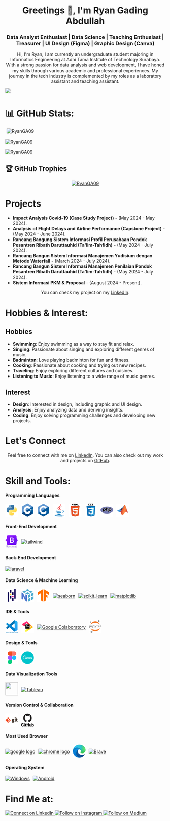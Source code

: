 <h1 align="center">Greetings 👋, I'm Ryan Gading Abdullah</h1>
<h3 align="center">Data Analyst Enthusiast | Data Science | Teaching Enthusiast | Treasurer | UI Design (Figma) | Graphic Design (Canva)</h3>

<p align="center">
  Hi, I'm Ryan, I am currently an undergraduate student majoring in Informatics Engineering at Adhi Tama Institute of Technology Surabaya. With a strong passion for data analysis and web development, I have honed my skills through various academic and professional experiences. My journey in the tech industry is complemented by my roles as a laboratory assistant and teaching assistant.
</p>

[![](https://visitcount.itsvg.in/api?id=RyanGA09&icon=5&color=1)](https://visitcount.itsvg.in)

# 📊 GitHub Stats:

<p>&nbsp;<img align="center" src="https://github-readme-stats.vercel.app/api?username=RyanGA09&show_icons=true&locale=en" alt="RyanGA09" /></p>

<p><img align="center" src="https://github-readme-stats.vercel.app/api/top-langs?username=RyanGA09&show_icons=true&locale=en&layout=compact" alt="RyanGA09" /></p>

<p><img align="center" src="https://github-readme-streak-stats.herokuapp.com/?user=RyanGA09&" alt="RyanGA09" /></p>

## 🏆 GitHub Trophies

<p align="center"> 
  <a href="https://github.com/ryo-ma/github-profile-trophy">
    <img src="https://github-profile-trophy.vercel.app/?username=RyanGA09" alt="RyanGA09" /> 
  </a> 
</p>

# Projects
<ul align="left">
    <li><strong>
    Impact Analysis Covid-19 (Case Study Project)</strong> - (May 2024 - May 2024).</li>
    <li><strong>Analysis of Flight Delays and Airline Performance (Capstone Project)</strong> - (May 2024 - June 2024).</li>
    <li><strong>Rancang Bangung Sistem Informasi Profil Perusahaan Pondok Pesantren Ribath Daruttauhid (Ta'lim-Tahfidh)</strong> - (May 2024 - July 2024).</li>
    <li><strong>Rancang Bangun Sistem Informasi Manajemen Yudisium dengan Metode Waterfall</strong> - (March 2024 - July 2024).</li>
    <li><strong>Rancang Bangun Sistem Informasi Manajemen Penilaian Pondok Pesantren Ribath Daruttauhid (Ta'lim-Tahfidh)</strong> - (May 2024 - July 2024).</li>
    <li><strong>Sistem Informasi PKM & Proposal</strong> - (August 2024 - Present).</li>
</ul>
<p align="center">
    You can check my project on my <a href="https://www.linkedin.com/in/ryan-gading-abdullah/details/projects/">LinkedIn</a>.
</p>


# Hobbies & Interest:

## Hobbies
<ul align="left">
    <li><strong>Swimming</strong>: Enjoy swimming as a way to stay fit and relax.</li>
    <li><strong>Singing</strong>: Passionate about singing and exploring different genres of music.</li>
    <li><strong>Badminton</strong>: Love playing badminton for fun and fitness.</li>
    <li><strong>Cooking</strong>: Passionate about cooking and trying out new recipes.</li>
    <li><strong>Traveling</strong>: Enjoy exploring different cultures and cuisines.</li>
    <li><strong>Listening to Music</strong>: Enjoy listening to a wide range of music genres.</li>
</ul>

## Interest
<ul align="left">
    <li><strong>Design</strong>: Interested in design, including graphic and UI design.</li>
    <li><strong>Analysis</strong>: Enjoy analyzing data and deriving insights.</li>
    <li><strong>Coding</strong>: Enjoy solving programming challenges and developing new projects.</li>
</ul>

# Let's Connect
<p align="center">
    Feel free to connect with me on <a href="https://www.linkedin.com/in/ryan-gading-abdullah/">LinkedIn</a>. You can also check out my work and projects on <a href="https://github.com/RyanGA09">GitHub</a>.
</p>

# Skill and Tools:
<p align="left">
    <h4>Programming Languages</h4>
    <div style="display: flex; flex-wrap: wrap; gap: 10px; align-items: center;">
        <a href="https://www.python.org" target="_blank" rel="noreferrer">
            <img src="https://raw.githubusercontent.com/devicons/devicon/master/icons/python/python-original.svg" alt="Python" width="40" height="40"/>
        </a>
        <a href="https://www.w3schools.com/cpp/" target="_blank" rel="noreferrer">
            <img src="https://raw.githubusercontent.com/devicons/devicon/master/icons/cplusplus/cplusplus-original.svg" alt="C++" width="40" height="40"/>
        </a>
        <a href="https://www.cprogramming.com/" target="_blank" rel="noreferrer">
            <img src="https://raw.githubusercontent.com/devicons/devicon/master/icons/c/c-original.svg" alt="C" width="40" height="40"/>
        </a>
        <a href="https://www.java.com" target="_blank" rel="noreferrer">
            <img src="https://raw.githubusercontent.com/devicons/devicon/master/icons/java/java-original.svg" alt="Java" width="40" height="40"/>
        </a>
        <a href="https://developer.mozilla.org/en-US/docs/Web/HTML" target="_blank" rel="noreferrer">
            <img src="https://raw.githubusercontent.com/devicons/devicon/master/icons/html5/html5-original-wordmark.svg" alt="HTML5" width="40" height="40"/>
        </a>
        <a href="https://developer.mozilla.org/en-US/docs/Web/CSS" target="_blank" rel="noreferrer">
            <img src="https://raw.githubusercontent.com/devicons/devicon/master/icons/css3/css3-original-wordmark.svg" alt="CSS3" width="40" height="40"/>
        </a>
        </a>
        <a href="https://www.php.net/" target="_blank" rel="noreferrer">
            <img src="https://raw.githubusercontent.com/devicons/devicon/master/icons/php/php-original.svg" alt="PHP" width="40" height="40"/>
        </a>
        <a href="https://www.mathworks.com/products/matlab.html" target="_blank" rel="noreferrer">
            <img src="https://raw.githubusercontent.com/devicons/devicon/master/icons/matlab/matlab-original.svg" alt="MATLAB" width="40" height="40"/>
        </a>
    </div>
    <h4>Front-End Development</h4>
    <div style="display: flex; align-items: center; gap: 10px;">
        <a href="https://getbootstrap.com/" target="_blank" rel="noreferrer">
            <img src="https://raw.githubusercontent.com/devicons/devicon/master/icons/bootstrap/bootstrap-original-wordmark.svg" alt="Bootstrap" width="40" height="40"/>
        </a>
        <a href="https://tailwindcss.com/" target="_blank" rel="noreferrer">
            <img src="https://www.vectorlogo.zone/logos/tailwindcss/tailwindcss-icon.svg" alt="tailwind" width="40" height="40"/>
        </a>
    </div>
    <h4>Back-End Development</h4>
    <div style="display: flex; align-items: center; gap: 10px;">
        <a href="https://laravel.com" target="_blank" rel="noreferrer">
            <img src="https://www.vectorlogo.zone/logos/laravel/laravel-icon.svg" alt="laravel" width="40" height="40"/>
        </a>
    </div>
    <h4>Data Science & Machine Learning</h4>
    <div style="display: flex; flex-wrap: wrap; gap: 10px; align-items: center;">
        <a href="https://pandas.pydata.org/" target="_blank" rel="noreferrer">
            <img src="https://raw.githubusercontent.com/devicons/devicon/master/icons/pandas/pandas-original.svg" alt="pandas" width="40" height="40"/>
        </a>
        <a href="https://numpy.org/" target="_blank" rel="noreferrer">
            <img src="https://raw.githubusercontent.com/devicons/devicon/master/icons/numpy/numpy-original.svg" alt="numpy" width="40" height="40"/>
        </a>
        <a href="https://www.tensorflow.org/" target="_blank" rel="noreferrer">
            <img src="https://raw.githubusercontent.com/devicons/devicon/master/icons/tensorflow/tensorflow-original.svg" alt="tensorflow" width="40" height="40"/>
        </a>
        <a href="https://seaborn.pydata.org/" target="_blank" rel="noreferrer">
            <img src="https://seaborn.pydata.org/_static/logo-wide-lightbg.svg" alt="seaborn" width="40" height="40"/>
        </a>
        <a href="https://scikit-learn.org/" target="_blank" rel="noreferrer">
            <img src="https://upload.wikimedia.org/wikipedia/commons/0/05/Scikit_learn_logo_small.svg" alt="scikit_learn" width="40" height="40"/>
        </a>
        <a href="https://matplotlib.org/" target="_blank" rel="noreferrer">
            <img src="https://matplotlib.org/stable/_images/sphx_glr_logos2_002.png" alt="matplotlib" width="40" height="40"/>
        </a>
    </div>
    <h4>IDE & Tools</h4>
    <div style="display: flex; align-items: center; gap: 10px;">
        <a href="https://code.visualstudio.com/" target="_blank" rel="noreferrer">
            <img src="https://raw.githubusercontent.com/devicons/devicon/master/icons/vscode/vscode-original-wordmark.svg" alt="Visual Studio Code" width="40" height="40"/>
        </a>
        <a href="https://www.jetbrains.com/" target="_blank" rel="noreferrer">
            <img src="https://raw.githubusercontent.com/devicons/devicon/master/icons/jetbrains/jetbrains-original.svg" alt="JetBrains" width="40" height="40"/>
        </a>
        <a href="https://colab.research.google.com/" target="_blank" rel="noreferrer">
            <img src="https://img.icons8.com/color/48/000000/google-colab.png" alt="Google Colaboratory" width="40" height="40"/>
        </a>
        <a href="https://jupyter.org/" target="_blank" rel="noreferrer">
            <img src="https://raw.githubusercontent.com/devicons/devicon/master/icons/jupyter/jupyter-original-wordmark.svg" alt="jupyter" width="40" height="40"/>
        </a>
    </div>
    <h4>Design & Tools</h4>
    <div style="display: flex; align-items: center; gap: 10px;">
        <a href="https://www.figma.com/" target="_blank" rel="noreferrer">
            <img src="https://raw.githubusercontent.com/devicons/devicon/master/icons/figma/figma-original.svg" alt="Figma" width="40" height="40"/>
        </a>
        <a href="https://www.canva.com/" target="_blank" rel="noreferrer">
            <img src="https://raw.githubusercontent.com/devicons/devicon/master/icons/canva/canva-original.svg" alt="Canva" width="40" height="40"/>
        </a>
    </div>
    <h4>Data Visualization Tools</h4>
    <div style="display: flex; align-items: center; gap: 10px;">
        <a href="https://lookerstudio.google.com/" target="_blank" rel="noreferrer">
            <img src="https://img.icons8.com/?size=100&id=SruJhzn0nnLl&format=png&color=000000" width="40" height="40"/>
        </a>
        <a href="https://www.tableau.com/" target="_blank" rel="noreferrer">
            <img src="https://upload.wikimedia.org/wikipedia/commons/4/4b/Tableau_Logo.png" alt="Tableau" width="180" height="40"/>
        </a>
    </div>
    <h4>Version Control & Collaboration</h4>
    <div style="display: flex; align-items: center; gap: 10px;">
        <a href="https://git-scm.com/" target="_blank" rel="noreferrer">
            <img src="https://raw.githubusercontent.com/devicons/devicon/master/icons/git/git-original-wordmark.svg" alt="Git" width="40" height="40"/>
        </a>
        <a href="https://github.com/" target="_blank" rel="noreferrer">
            <img src="https://raw.githubusercontent.com/devicons/devicon/master/icons/github/github-original-wordmark.svg" alt="GitHub" width="40" height="40"/>
        </a>
    </div>
    <h4>Most Used Browser</h4>
     <div style="display: flex; flex-wrap: wrap; gap: 10px; align-items: center;">
        <a href="https://www.google.com/" target="_blank" rel="noreferrer">
            <img src="https://cdn.jsdelivr.net/gh/devicons/devicon/icons/google/google-original.svg" height="40" alt="google logo"  />
        </a>
        <a href="https://www.google.com/chrome/" target="_blank" rel="noreferrer">
            <img src="https://cdn.jsdelivr.net/gh/devicons/devicon/icons/chrome/chrome-original.svg" height="40" alt="chrome logo"  />
        </a>
        <a href="https://www.microsoft.com/en-us/edge" target="_blank" rel="noreferrer">
            <img src="https://raw.githubusercontent.com/alrra/browser-logos/main/src/edge/edge.svg" alt="Edge" width="40" height="40"/>
        </a>
        <a href="https://www.brave.com/" target="_blank" rel="noreferrer">
            <img src="https://cdn.simpleicons.org/Brave/Brave-Original.svg" alt="Brave" width="40" height="40"/>
        </a>
     </div>
     <h4>Operating System</h4>
    <div style="display: flex; align-items: center; gap: 10px;">
        <a href="https://www.microsoft.com/windows" target="_blank" rel="noreferrer">
            <img src="https://cdn.jsdelivr.net/gh/devicons/devicon/icons/windows8/windows8-original.svg" alt="Windows" width="40" height="40"/>
        </a>
        <a href="https://www.android.com/" target="_blank" rel="noreferrer">
            <img src="https://cdn.jsdelivr.net/gh/devicons/devicon/icons/android/android-original.svg" alt="Android" width="40" height="40"/>
        </a>
    </div>
</p>

# Find Me at:
<p align="left">
    <!-- LinkedIn Badge -->
    <a href="https://www.linkedin.com/in/ryan-gading-abdullah" target="blank">
        <img src="https://img.shields.io/badge/LinkedIn-Connect-blue?logo=linkedin&style=for-the-badge" alt="Connect on LinkedIn" />
    </a>
    <!-- Instagram Badge -->
    <a href="https://www.instagram.com/ryan_g._a" target="blank">
        <img src="https://img.shields.io/badge/Instagram-Follow-purple?logo=instagram&style=for-the-badge" alt="Follow on Instagram" />
    </a>
    <!-- Medium Badge -->
    <a href="https://medium.com/@ryangadingabdullah" target="blank">
        <img src="https://img.shields.io/badge/Medium-Follow-000000?logo=medium&style=for-the-badge" alt="Follow on Medium" />
    </a>
</p>
</p>
